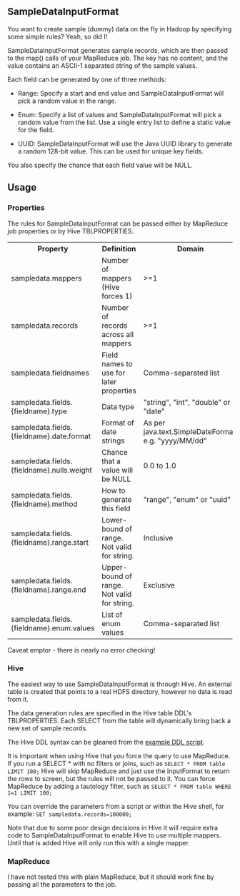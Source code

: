 ## SampleDataInputFormat

You want to create sample (dummy) data on the fly in Hadoop by specifying some simple rules? Yeah, so did I!

SampleDataInputFormat generates sample records, which are then passed to the map() calls of your MapReduce job. The key has no content, and the value contains an ASCII-1 separated string of the sample values.

Each field can be generated by one of three methods:

* Range: Specify a start and end value and SampleDataInputFormat will pick a random value in the range.

* Enum: Specify a list of values and SampleDataInputFormat will pick a random value from the list. Use a single entry list to define a static value for the field.

* UUID: SampleDataInputFormat will use the Java UUID library to generate a random 128-bit value. This can be used for unique key fields.

You also specify the chance that each field value will be NULL.

## Usage

### Properties
The rules for SampleDataInputFormat can be passed either by MapReduce job properties or by Hive TBLPROPERTIES.

<table>
  <tr>
    <th>Property</th><th>Definition</th><th>Domain</th>
  </tr>
  <tr>
    <td>sampledata.mappers</td><td>Number of mappers (Hive forces 1)</td><td>&gt;=1</td>
  </tr>
  <tr>
    <td>sampledata.records</td><td>Number of records across all mappers</td><td>&gt;=1</td>
  </tr>
  <tr>
    <td>sampledata.fieldnames</td><td>Field names to use for later properties</td><td>Comma-separated list</td>
  </tr>
  <tr>
    <td>sampledata.fields.{fieldname}.type</td><td>Data type</td><td>"string", "int", "double" or "date"</td>
  </tr>
  <tr>
    <td>sampledata.fields.{fieldname}.date.format</td><td>Format of date strings</td><td>As per java.text.SimpleDateFormat, e.g. "yyyy/MM/dd"</td>
  </tr>
  <tr>
    <td>sampledata.fields.{fieldname}.nulls.weight</td><td>Chance that a value will be NULL</td><td>0.0 to 1.0</td>
  </tr>
  <tr>
    <td>sampledata.fields.{fieldname}.method</td><td>How to generate this field</td><td>"range", "enum" or "uuid"</td>
  </tr>
  <tr>
    <td>sampledata.fields.{fieldname}.range.start</td><td>Lower-bound of range. Not valid for string.</td><td>Inclusive</td>
  </tr>
  <tr>
    <td>sampledata.fields.{fieldname}.range.end</td><td>Upper-bound of range. Not valid for string.</td><td>Exclusive</td>
  </tr>
  <tr>
    <td>sampledata.fields.{fieldname}.enum.values</td><td>List of enum values</td><td>Comma-separated list</td>
  </tr>
</table>

Caveat emptor - there is nearly no error checking!

### Hive

The easiest way to use SampleDataInputFormat is through Hive. An external table is created that points to a real HDFS directory, however no data is read from it.

The data generation rules are specified in the Hive table DDL's TBLPROPERTIES. Each SELECT from the table will dynamically bring back a new set of sample records.

The Hive DDL syntax can be gleaned from the [example DDL script](http://github.mtv.cloudera.com/jeremy/SampleDataInputFormat/blob/master/src/scripts/createtable.sql).


It is important when using Hive that you force the query to use MapReduce. If you run a SELECT * with no filters or joins, such as ``SELECT * FROM table LIMIT 100;`` Hive will skip MapReduce and just use the InputFormat to return the rows to screen, but the rules will not be passed to it. You can force MapReduce by adding a tautology filter, such as ``SELECT * FROM table WHERE 1=1 LIMIT 100;``


You can override the parameters from a script or within the Hive shell, for example: ``SET sampledata.records=100000;``


Note that due to some poor design decisions in Hive it will require extra code to SampleDataInputFormat to enable Hive to use multiple mappers. Until that is added Hive will only run this with a single mapper.

### MapReduce

I have not tested this with plain MapReduce, but it should work fine by passing all the parameters to the job.
